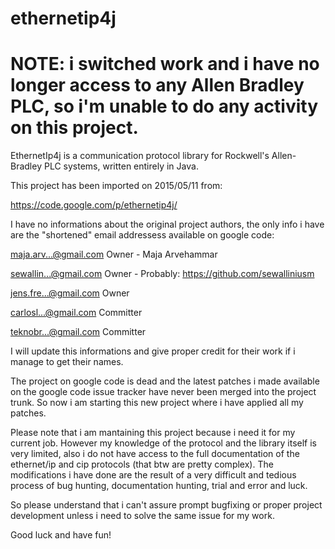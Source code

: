 # ethernetip4j

# NOTE: i switched work and i have no longer access to any Allen Bradley PLC, so i'm unable to do any activity on this project.

EthernetIp4j is a communication protocol library for Rockwell's Allen-Bradley PLC systems, written entirely in Java. 

This project has been imported on 2015/05/11 from:

https://code.google.com/p/ethernetip4j/

I have no informations about the original project authors, the only info i have are the "shortened" email addressess available on google code:

maja.arv...@gmail.com 	Owner - Maja Arvehammar

sewallin...@gmail.com 	Owner - Probably: https://github.com/sewalliniusm

jens.fre...@gmail.com 	Owner

carlosl...@gmail.com 	Committer

teknobr...@gmail.com  Committer

I will update this informations and give proper credit for their work if i manage to get their names.

The project on google code is dead and the latest patches i made available on the google code issue tracker have never been merged into the project trunk.
So now i am starting this new project where i have applied all my patches.

Please note that i am mantaining this project because i need it for my current job.
However my knowledge of the protocol and the library itself is very limited, also i do not have access to the full documentation of the ethernet/ip and cip protocols (that btw are pretty complex).
The modifications i have done are the result of a very difficult and tedious process of bug hunting, documentation hunting, trial and error and luck.

So please understand that i can't assure prompt bugfixing or proper project development unless i need to solve the same issue for my work.

Good luck and have fun!
